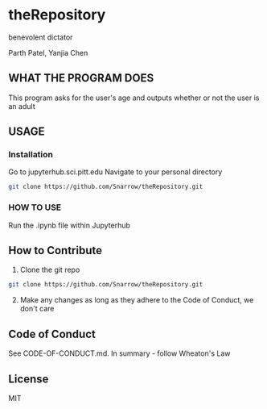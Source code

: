 # theRepository
benevolent dictator

Parth Patel, Yanjia Chen

## WHAT THE PROGRAM DOES
This program asks for the user's age and outputs whether or not the user is an adult

## USAGE 
### Installation
Go to jupyterhub.sci.pitt.edu
Navigate to your personal directory 
```bash 
git clone https://github.com/Snarrow/theRepository.git
```
### HOW TO USE
Run the .ipynb file within Jupyterhub

## How to Contribute 
1. Clone the git repo
```bash 
git clone https://github.com/Snarrow/theRepository.git
```
2. Make any changes as long as they adhere to the Code of Conduct, we don't care

## Code of Conduct
See CODE-OF-CONDUCT.md.
In summary - follow Wheaton's Law

## License
MIT



